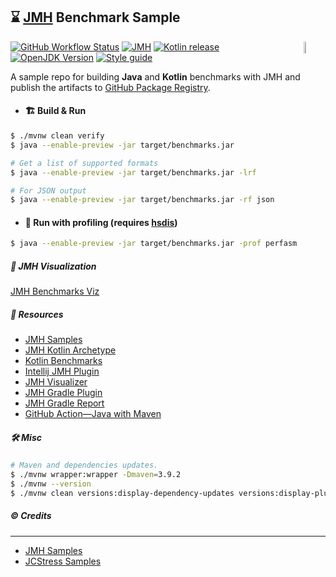 ## :hourglass: [JMH][jmh_url] Benchmark Sample

<a href="https://foojay.io/today/works-with-openjdk">
 <img align="right" src="https://github.com/foojayio/badges/raw/main/works_with_openjdk/WorksWithOpenJDK.svg" width="7%" alt="WorksWithOpenJDK">
</a>

[![GitHub Workflow Status][shieldio_img]][gha_url]
[![JMH][jmh_img]][jmh_url]
[![Kotlin release][kt_img]][kt_url]
[![OpenJDK Version][java_img]][java_url]
[![Style guide][sty_img]][sty_url]

A sample repo for building **Java** and **Kotlin** benchmarks with JMH and publish the artifacts
to [GitHub Package Registry][github-packages].

- #### :building_construction: Build & Run

```bash
$ ./mvnw clean verify
$ java --enable-preview -jar target/benchmarks.jar

# Get a list of supported formats
$ java --enable-preview -jar target/benchmarks.jar -lrf

# For JSON output
$ java --enable-preview -jar target/benchmarks.jar -rf json
```

- #### :running: Run with profiling (requires [hsdis][hsdis])

```bash
$ java --enable-preview -jar target/benchmarks.jar -prof perfasm
```

##### :art: JMH Visualization

[JMH Benchmarks Viz](https://suresh.dev/jmh-bench-sample/?source=jmh-result-Linux.json)

##### :bookmark: Resources

- [JMH Samples](https://github.com/openjdk/jmh/tree/master/jmh-samples/src/main/java/org/openjdk/jmh/samples)
- [JMH Kotlin Archetype](https://github.com/openjdk/jmh/tree/master/jmh-archetypes/jmh-kotlin-benchmark-archetype)
- [Kotlin Benchmarks](https://github.com/Kotlin/kotlin-benchmarks)
- [Intellij JMH Plugin](https://plugins.jetbrains.com/intellij-platform-explorer/7529)
- [JMH Visualizer](https://github.com/jzillmann/jmh-visualizer)
- [JMH Gradle Plugin](https://github.com/melix/jmh-gradle-plugin)
- [JMH Gradle Report](https://github.com/jzillmann/gradle-jmh-report)
- [GitHub Action—Java with Maven](https://docs.github.com/en/actions/guides/building-and-testing-java-with-maven)

##### :hammer_and_wrench: Misc

```bash
# Maven and dependencies updates.
$ ./mvnw wrapper:wrapper -Dmaven=3.9.2
$ ./mvnw --version
$ ./mvnw clean versions:display-dependency-updates versions:display-plugin-updates versions:display-property-updates
```

##### :copyright: Credits

---

* [JMH Samples](https://github.com/openjdk/jmh/tree/master/jmh-samples)
* [JCStress Samples](https://github.com/openjdk/jcstress/tree/master/jcstress-samples)

[github-packages]: https://github.com/sureshg/jmh-bench-sample/packages

[jmh-archetypes]: https://github.com/openjdk/jmh/tree/master/jmh-archetypes

[kt_url]: https://github.com/JetBrains/kotlin/releases/latest

[kt_img]: https://img.shields.io/github/v/release/Jetbrains/kotlin?include_prereleases&color=7f53ff&label=Kotlin&logo=kotlin&logoColor=7f53ff&style=for-the-badge

[jmh_url]: https://github.com/openjdk/jmh#java-microbenchmark-harness-jmh

[jmh_img]: https://img.shields.io/maven-central/v/org.openjdk.jmh/jmh-core?color=cd2237&label=Jmh-Core&logo=apache%20maven&logoColor=cd2237&style=for-the-badge

[java_url]: https://jdk.java.net/

[java_img]: https://img.shields.io/badge/OpenJDK-jdk--22-ea791d?logo=java&style=for-the-badge&logoColor=ea791d

[gha_url]: https://github.com/sureshg/jmh-bench-sample/actions/workflows/build.yml

[gha_img]: https://github.com/sureshg/jmh-bench-sample/actions/workflows/build.yml/badge.svg?branch=main

[shieldio_img]: https://img.shields.io/github/actions/workflow/status/sureshg/jmh-bench-sample/build.yml?branch=main&color=green&label=JMH%20CI%20Build&logo=Github-Actions&logoColor=green&style=for-the-badge

[sty_url]: https://kotlinlang.org/docs/coding-conventions.html

[sty_img]: https://img.shields.io/badge/style-Kotlin--Official-40c4ff.svg?style=for-the-badge&logo=kotlin&logoColor=40c4ff

[hsdis]: https://chriswhocodes.com/hsdis/

[hsdis-building]: https://github.com/AdoptOpenJDK/jitwatch/wiki/Building-hsdis
